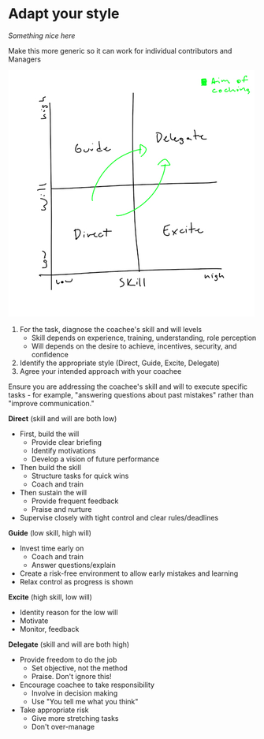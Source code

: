 # Adapt your style

_Something nice here_

Make this more generic so it can work for individual contributors and Managers

![do a proper description](../resources/coaching-skillwill.jpg "Skill/Will Matrix")

1. For the task, diagnose the coachee's skill and will levels
    * Skill depends on experience, training, understanding, role perception
    * Will depends on the desire to achieve, incentives, security, and confidence
2. Identify the appropriate style (Direct, Guide, Excite, Delegate)
3. Agree your intended approach with your coachee

Ensure you are addressing the coachee's skill and will to execute specific tasks - for example, "answering questions about past mistakes" rather than "improve communication."

**Direct** (skill and will are both low)
* First, build the will
  * Provide clear briefing
  * Identify motivations
  * Develop a vision of future performance
* Then build the skill
  * Structure tasks for quick wins
  * Coach and train
* Then sustain the will
  * Provide frequent feedback
  * Praise and nurture
* Supervise closely with tight control and clear rules/deadlines

**Guide** (low skill, high will)
* Invest time early on
   * Coach and train
   * Answer questions/explain
* Create a risk-free environment to allow early mistakes and learning
* Relax control as progress is shown

**Excite** (high skill, low will)
* Identity reason for the low will
* Motivate
* Monitor, feedback

**Delegate** (skill and will are both high)
* Provide freedom to do the job
  * Set objective, not the method
  * Praise. Don't ignore this!
* Encourage coachee to take responsibility
  * Involve in decision making
  * Use "You tell me what you think"
* Take appropriate risk
  * Give more stretching tasks
  * Don't over-manage

